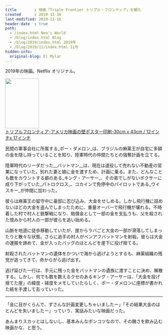 ```yaml
---
title        : 映画「Triple Frontier トリプル・フロンティア」を観た
created      : 2019-11-16
last-modified: 2019-11-16
header-date  : true
path:
  - /index.html Neo's World
  - /blog/index.html Blog
  - /blog/2019/index.html 2019年
  - /blog/2019/11/index.html 11月
hidden-info:
  original-blog: El Mylar
---
```


2019年の映画。Netflix オリジナル。

<div class="ad-amazon">
  <div class="ad-amazon-image">
    <a href="https://www.amazon.co.jp/dp/B07P1NW4J8?tag=neos21-22&amp;linkCode=osi&amp;th=1&amp;psc=1">
      <img src="https://m.media-amazon.com/images/I/51N4FUD2UjL._SL160_.jpg" width="108" height="160">
    </a>
  </div>
  <div class="ad-amazon-info">
    <div class="ad-amazon-title">
      <a href="https://www.amazon.co.jp/dp/B07P1NW4J8?tag=neos21-22&amp;linkCode=osi&amp;th=1&amp;psc=1">トリプルフロンティア-アメリカ映画の壁ポスター印刷-30cm x 43cm / 12インチx 17インチ</a>
    </div>
  </div>
</div>

民間の軍事会社に所属する_ポー・ダメロン_は、ブラジルの麻薬王が自宅に多額の金を隠し持っていることを知り、陸軍時代の仲間たちとの強奪計画を立てる。

陸軍時代のリーダだった__バットマン__は、現在は退役して売れない不動産の営業になっていた。別れた妻と娘に金を渡すため、計画に乗る。また、どんなことも数をカウントする癖のある_キング・アーサー_、その弟でしがないボクサーに成り下がっていた_パトロクロス_、コカインで免停中のパイロットである_ウイスキー_が仲間に加わった。

彼らは麻薬王の留守中に豪邸に忍び込み、大金をせしめる。しかし飛行機に詰めないほどの大金を盗んでしまったために、重量オーバーで飛行機が壊れる。不時着した村で村人と銃撃戦になり、賠償金として一部の金を支払うも、父を殺された恨みから村人の一部が彼らを追い始める。

山脈を地道に徒歩移動していたが、崖からラバごと大金の一部が滑落してしまったりと散々な状態。さらに追手の村人がベンアフバットマンを射殺。彼らは大金の運搬を諦めて、金が入ったバッグのほとんどを崖下に投げ捨てる。

射殺されたバットマンの遺体をかついで海から逃げようとするも、麻薬組織の残党が追ってきて、命からがら逃げ出す。

逃げ延びた一行は、手元に残った金をバットマンの遺族に渡すことに決め、解散する。しかし、何でも数を数えるクセのあるキング・アーサーは、「大金を投げ捨てた崖」の緯度・経度をメモしていたらしく、ポー・ダメロンに座標が書かれた紙を手渡して去っていった。

---

「金に目がくらんで、ずさんな計画変更しちゃいましたー」「その結果大金のほとんどを失いましたー」っていう、寓話みたいな映画だった。

あんまりスカッとはしないし、基本みんなポンコツなので、その醜さを飲み込む映画かな、と思う。
